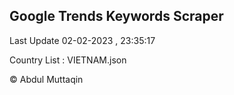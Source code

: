 

## Google Trends Keywords Scraper 
 
Last Update 02-02-2023 , 23:35:17

Country List :
VIETNAM.json



© Abdul Muttaqin 
